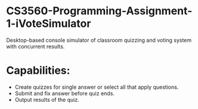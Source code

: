 # CS3560-Programming-Assignment-1-iVoteSimulator

Desktop-based console simulator of classroom quizzing and voting system with concurrent results.

# Capabilities:
- Create quizzes for single answer or select all that apply questions.
- Submit and fix answer before quiz ends.
- Output results of the quiz.